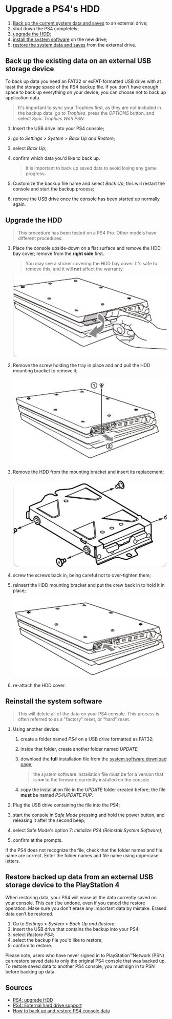 # Upgrade a PS4's HDD

1. [Back up the current system data and saves][back up the existing data on an external usb storage device] to an external drive;
1. shut down the PS4 completely;
1. [upgrade the HDD];
1. [install the system software][reinstall the system software] on the new drive;
1. [restore the system data and saves][restore backed up data from an external usb storage device to the playstation 4] from the external drive.

## Back up the existing data on an external USB storage device

To back up data you need an FAT32 or exFAT-formatted USB drive with at least the storage space of the PS4 backup file. If you don't have enough space to back up everything on your device, you can choose not to back up application data.

> It's important to sync your Trophies first, as they are not included in the backup data: go to _Trophies_, press the _OPTIONS_ button, and select _Sync Trophies With PSN_.

1. Insert the USB drive into your PS4 console;
1. go to _Settings_ > _System_ > _Back Up and Restore_;
1. select _Back Up_;
1. confirm which data you'd like to back up.

   > It is important to back up saved data to avoid losing any game progress.

1. Customize the backup file name and select _Back Up_; this will restart the console and start the backup process;
1. remove the USB drive once the console has been started up normally again.


## Upgrade the HDD

> This procedure has been tested on a PS4 Pro. Other models have different procedures.

1. Place the console upside-down on a flat surface and remove the HDD bay cover; remove from the **right side** first.

   > You may see a sticker covering the HDD bay cover. It's safe to remove this, and it will **not** affect the warranty.

   ![remove the hdd bay cover](remove%20the%20hdd%20bay%20cover.png)

1. Remove the screw holding the tray in place and and pull the HDD mounting bracket to remove it;

   ![remove the mounting bracket](remove%20the%20mounting%20bracket.png)

1. Remove the HDD from the mounting bracket and insert its replacement;

   ![remove the screws from the mounting bracket](remove%20the%20screws%20from%20the%20mounting%20bracket.png)

1. screw the screws back in, being careful not to over-tighten them;
1. reinsert the HDD mounting bracket and put the crew back in to hold it in place;

   ![insert the mounting bracket](insert%20the%20mounting%20bracket.png)

1. re-attach the HDD cover.

## Reinstall the system software

> This will delete all of the data on your PS4 console. This process is often referred to as a "factory" reset, or "hard" reset.

1. Using another device:

   1. create a folder named _PS4_ on a USB drive formatted as FAT32;
   1. inside that folder, create another folder named _UPDATE_;
   1. download the **full** installation file from the [system software download page];

      > the system software installation file must be for a version that is **>=** to the firmware currently installed on the console.

   1. copy the installation file in the _UPDATE_ folder created before; the file **must** be named _PS4UPDATE.PUP_.

2. Plug the USB drive containing the file into the PS4;
3. start the console in _Safe Mode_ pressing and hold the power button, and releasing it after the second beep;
4. select Safe Mode's option 7: _Initialize PS4 (Reinstall System Software)_;
5. confirm at the prompts.

If the PS4 does not recognize the file, check that the folder names and file name are correct. Enter the folder names and file name using uppercase letters.

## Restore backed up data from an external USB storage device to the PlayStation 4

When restoring data, your PS4 will erase all the data currently saved on your console. This can't be undone, even if you cancel the restore operation. Make sure you don't erase any important data by mistake. Erased data can't be restored.

1. Go to _Settings_ > _System_ > _Back Up and Restore_;
1. insert the USB drive that contains the backup into your PS4;
1. select _Restore PS4_;
1. select the backup file you'd like to restore;
1. confirm to restore.

Please note, users who have never signed in to PlayStation™Network (PSN) can restore saved data to only the original PS4 console that was backed up. To restore saved data to another PS4 console, you must sign in to PSN before backing up data.

## Sources

- [PS4: upgrade HDD]
- [PS4: External hard drive support]
- [How to back up and restore PS4 console data]

<!-- internal references -->
[back up the existing data on an external usb storage device]: #back-up-the-existing-data-on-an-external-usb-storage-device
[reinstall the system software]: #reinstall-the-system-software
[restore backed up data from an external usb storage device to the playstation 4]: #restore-backed-up-data-from-an-external-usb-storage-device-to-the-playstation-4
[upgrade the hdd]: #upgrade-the-hdd

[how to back up and restore ps4 console data]: https://www.playstation.com/en-us/support/hardware/ps4-back-up-and-restore-with-external-storage/
[ps4: external hard drive support]: https://www.playstation.com/en-us/support/hardware/ps4-external-hdd-support/
[ps4: upgrade hdd]: https://www.playstation.com/en-us/support/hardware/ps4-upgrade-hdd/#7000
[system software download page]: https://www.playstation.com/en-us/support/hardware/ps4/system-software/
